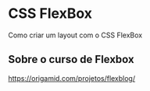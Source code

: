 # CSS FlexBox
  Como criar um layout com o CSS FlexBox

## Sobre o curso de Flexbox
https://origamid.com/projetos/flexblog/
 


